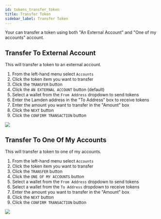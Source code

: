 ```yaml
---
id: tokens_transfer_token
title: Transfer Token
sidebar_label: Transfer Token
---
```


Your can transfer a token using both "An External Account" and "One of my accounts" account.

## Transfer To External Account

This will transfer a token to an external account.

1. From the left-hand menu select `Accounts`
2. Click the token item you want to transfer
3. Click the `TRANSFER` button
4. Click the `AN EXTERNAL ACCOUNT` button (default)
5. Select a wallet from the `From Address` dropdown to send tokens
6. Enter the Lamden address in the "To Address" box to receive tokens
7. Enter the amount you want to transfer in the "Amount" box
8. Click the `NEXT` button
9. Click the `CONFIRM TRANSACTION` button

![](/img/wallet/gif/tokens_transfer_external.gif)

## Transfer To One Of My Accounts

This will transfer a token to one of my accounts.

1. From the left-hand menu select `Accounts`
2. Click the token item you want to transfer
3. Click the `TRANSFER` button
4. Click the `ONE OF MY ACCOUNTS` button
5. Select a wallet from the `From Address` dropdown to send tokens
6. Select a wallet from the `To Address` dropdown to receive tokens
7. Enter the amount you want to transfer in the "Amount" box
8. Click the `NEXT` button
9. Click the `CONFIRM TRANSACTION` button

![](/img/wallet/gif/tokens_transfer_my.gif)